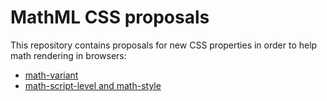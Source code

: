 # MathML CSS proposals

This repository contains proposals for new CSS properties in order to help math
rendering in browsers:

* [math-variant](math-variant-explainer.md)
* [math-script-level and math-style](math-script-level-and-math-style-explainer.md)
